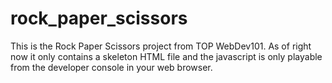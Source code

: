 # rock_paper_scissors

This is the Rock Paper Scissors project from TOP WebDev101. As of right now it only contains a skeleton HTML file and the javascript is only playable from the developer console in your web browser. 
